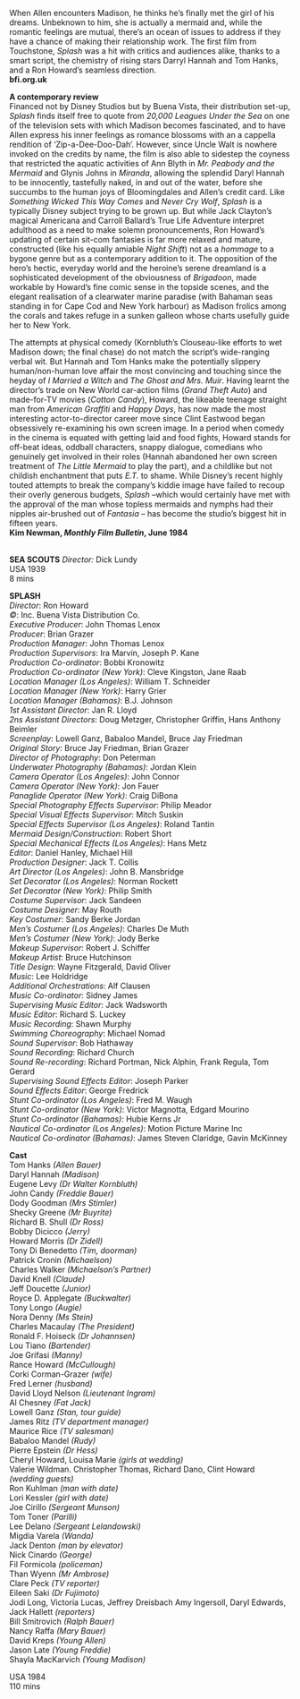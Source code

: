 



When Allen encounters Madison, he thinks he’s finally met the girl of his dreams. Unbeknown to him, she is actually a mermaid and, while the romantic feelings are mutual, there’s an ocean of issues to address if they have a chance of making their relationship work. The first film from Touchstone, _Splash_ was a hit with critics and audiences alike, thanks to a smart script, the chemistry of rising stars Darryl Hannah and Tom Hanks, and a Ron Howard’s seamless direction.  
**bfi.org.uk**  

**A contemporary review**  
Financed not by Disney Studios but by Buena Vista, their distribution set-up, _Splash_ finds itself free to quote from _20,000 Leagues Under the Sea_ on one of the television sets with which Madison becomes fascinated, and to have Allen express his inner feelings as romance blossoms with an a cappella rendition of ‘Zip-a-Dee-Doo-Dah’. However, since Uncle Walt is nowhere invoked on the credits by name, the film is also able to sidestep the coyness that restricted the aquatic activities of Ann Blyth in _Mr. Peabody and the Mermaid_ and Glynis Johns in _Miranda_, allowing the splendid Daryl Hannah to be innocently, tastefully naked, in and out of the water, before she succumbs to the human joys of Bloomingdales and Allen’s credit card. Like _Something Wicked This Way Comes_ and _Never Cry Wolf_, _Splash_ is a typically Disney subject trying to be grown up. But while Jack Clayton’s magical Americana and Carroll Ballard’s True Life Adventure interpret adulthood as a need to make solemn pronouncements, Ron Howard’s updating of certain sit-com fantasies is far more relaxed and mature, constructed (like his equally amiable _Night Shift_) not as a _hommage_ to a bygone genre but as a contemporary addition to it. The opposition of the hero’s hectic, everyday world and the heroine’s serene dreamland is a sophisticated development of the obviousness of _Brigadoon_, made workable by Howard’s fine comic sense in the topside scenes, and the elegant realisation of a clearwater marine paradise (with Bahaman seas standing in for Cape Cod and New York harbour) as Madison frolics among the corals and takes refuge in a sunken galleon whose charts usefully guide her to New York.

The attempts at physical comedy (Kornbluth’s Clouseau-like efforts to wet Madison down; the final chase) do not match the script’s wide-ranging verbal wit. But Hannah and Tom Hanks make the potentially slippery human/non-human love affair the most convincing and touching since the heyday of _I Married a Witch_ and _The Ghost and Mrs. Muir_. Having learnt the director’s trade on New World car-action films (_Grand Theft Auto_) and made-for-TV movies (_Cotton Candy_), Howard, the likeable teenage straight man from _American Graffiti_ and _Happy Days_, has now made the most interesting actor-to-director career move since Clint Eastwood began obsessively re-examining his own screen image. In a period when comedy in the cinema is equated with getting laid and food fights, Howard stands for off-beat ideas, oddball characters, snappy dialogue, comedians who genuinely get involved in their roles (Hannah abandoned her own screen treatment of _The Little Mermaid_ to play the part), and a childlike but not childish enchantment that puts _E.T._ to shame. While Disney’s recent highly touted attempts to break the company’s kiddie image have failed to recoup their overly generous budgets, _Splash_ –which would certainly have met with the approval of the man whose topless mermaids and nymphs had their nipples air-brushed out of _Fantasia_ – has become the studio’s biggest hit in fifteen years.  
**Kim Newman, _Monthly Film Bulletin_, June 1984**  
<br>

**SEA SCOUTS**
_Director:_ Dick Lundy  
USA 1939  
8 mins  

**SPLASH**  
_Director_: Ron Howard  
_©_: Inc. Buena Vista Distribution Co.  
_Executive Producer_: John Thomas Lenox  
_Producer_: Brian Grazer  
_Production Manager_: John Thomas Lenox  
_Production Supervisors_: Ira Marvin, Joseph P. Kane  
_Production Co-ordinator_: Bobbi Kronowitz  
_Production Co-ordinator (New York)_: Cleve Kingston, Jane Raab  
_Location Manager (Los Angeles)_: William T. Schneider  
_Location Manager (New York)_: Harry Grier  
_Location Manager (Bahamas)_: B.J. Johnson  
_1st Assistant Director_: Jan R. Lloyd  
_2ns Assistant Directors_: Doug Metzger, Christopher Griffin, Hans Anthony Beimler  
_Screenplay_: Lowell Ganz, Babaloo Mandel, Bruce Jay Friedman  
_Original Story_: Bruce Jay Friedman, Brian Grazer  
_Director of Photography_: Don Peterman  
_Underwater Photography (Bahamas)_: Jordan Klein  
_Camera Operator (Los Angeles)_: John Connor  
_Camera Operator (New York)_: Jon Fauer  
_Panaglide Operator (New York)_: Craig DiBona  
_Special Photography Effects Supervisor_: Philip Meador  
_Special Visual Effects Supervisor_: Mitch Suskin  
_Special Effects Supervisor (Los Angeles)_: Roland Tantin  
_Mermaid Design/Construction_: Robert Short  
_Special Mechanical Effects (Los Angeles)_: Hans Metz  
_Editor_: Daniel Hanley, Michael Hill  
_Production Designer_: Jack T. Collis  
_Art Director (Los Angeles)_: John B. Mansbridge  
_Set Decorator (Los Angeles)_: Norman Rockett  
_Set Decorator (New York)_: Philip Smith  
_Costume Supervisor_: Jack Sandeen  
_Costume Designer_: May Routh  
_Key Costumer_: Sandy Berke Jordan  
_Men’s Costumer (Los Angeles)_: Charles De Muth  
_Men’s Costumer (New York)_: Jody Berke  
_Makeup Supervisor_: Robert J. Schiffer  
_Makeup Artist_: Bruce Hutchinson  
_Title Design_: Wayne Fitzgerald, David Oliver  
_Music_: Lee Holdridge  
_Additional Orchestrations_: Alf Clausen  
_Music Co-ordinator_: Sidney James  
_Supervising Music Editor_: Jack Wadsworth  
_Music Editor_: Richard S. Luckey  
_Music Recording_: Shawn Murphy  
_Swimming Choreography_: Michael Nomad  
_Sound Supervisor_: Bob Hathaway  
_Sound Recording_: Richard Church  
_Sound Re-recording_: Richard Portman, Nick Alphin, Frank Regula, Tom Gerard  
_Supervising Sound Effects Editor_: Joseph Parker  
_Sound Effects Editor_: George Fredrick  
_Stunt Co-ordinator (Los Angeles)_: Fred M. Waugh  
_Stunt Co-ordinator (New York)_: Victor Magnotta, Edgard Mourino  
_Stunt Co-ordinator (Bahamas)_: Hubie Kerns Jr  
_Nautical Co-ordinator (Los Angeles)_: Motion Picture Marine Inc  
_Nautical Co-ordinator (Bahamas)_: James Steven Claridge, Gavin McKinney  

**Cast**  
Tom Hanks _(Allen Bauer)_  
Daryl Hannah _(Madison)_  
Eugene Levy _(Dr Walter Kornbluth)_  
John Candy _(Freddie Bauer)_  
Dody Goodman _(Mrs Stimler)_  
Shecky Greene _(Mr Buyrite)_  
Richard B. Shull _(Dr Ross)_  
Bobby Dicicco _(Jerry)_  
Howard Morris _(Dr Zidell)_  
Tony Di Benedetto _(Tim, doorman)_  
Patrick Cronin _(Michaelson)_  
Charles Walker _(Michaelson’s Partner)_  
David Knell _(Claude)_  
Jeff Doucette _(Junior)_  
Royce D. Applegate _(Buckwalter)_  
Tony Longo _(Augie)_  
Nora Denny _(Ms Stein)_  
Charles Macaulay _(The President)_  
Ronald F. Hoiseck _(Dr Johannsen)_  
Lou Tiano _(Bartender)_  
Joe Grifasi _(Manny)_  
Rance Howard _(McCullough)_  
Corki Corman-Grazer _(wife)_  
Fred Lerner _(husband)_  
David Lloyd Nelson _(Lieutenant Ingram)_  
Al Chesney _(Fat Jack)_  
Lowell Ganz _(Stan, tour guide)_  
James Ritz _(TV department manager)_  
Maurice Rice _(TV salesman)_  
Babaloo Mandel _(Rudy)_  
Pierre Epstein _(Dr Hess)_  
Cheryl Howard, Louisa Marie _(girls at wedding)_  
Valerie Wildman. Christopher Thomas, Richard Dano, Clint Howard _(wedding guests)_  
Ron Kuhlman _(man with date)_  
Lori Kessler _(girl with date)_  
Joe Cirillo _(Sergeant Munson)_  
Tom Toner _(Parilli)_  
Lee Delano _(Sergeant Lelandowski)_  
Migdia Varela _(Wanda)_  
Jack Denton _(man by elevator)_  
Nick Cinardo _(George)_  
Fil Formicola _(policeman)_  
Than Wyenn _(Mr Ambrose)_  
Clare Peck _(TV reporter)_  
Eileen Saki _(Dr Fujimoto)_  
Jodi Long, Victoria Lucas, Jeffrey Dreisbach  Amy Ingersoll, Daryl Edwards, Jack Hallett _(reporters)_  
Bill Smitrovich _(Ralph Bauer)_  
Nancy Raffa _(Mary Bauer)_  
David Kreps _(Young Allen)_  
Jason Late _(Young Freddie)_  
Shayla MacKarvich _(Young Madison)_  

USA 1984  
110 mins  
<!--stackedit_data:
eyJoaXN0b3J5IjpbMTQxNTkxODYyNV19
-->
